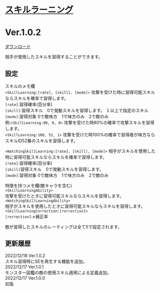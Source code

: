 # [スキルラーニング](https://raw.githubusercontent.com/nuun888/MZ/master/NUUN_SkillLearning.js)
# Ver.1.0.2
[ダウンロード](https://raw.githubusercontent.com/nuun888/MZ/master/NUUN_SkillLearning.js)  

相手が使用したスキルを習得することができます。  

## 設定
スキルのメモ欄  
`<SkillLearning:[rate], [skill], [mode]>` 攻撃を受けた時に習得可能スキルならスキルを確率で習得します。  
`[rate]`:習得確率(百分率)  
`[skill]`:習得スキル　0で発動スキルを習得します。 １以上で指定のスキル  
`[mode]`:習得対象 0で敵味方　1で味方のみ　2で敵のみ  
例:`<SkillLearning:80, 0, 0>` 攻撃を受けた時80%の確率で攻撃スキルを習得します。  
`<SkillLearning:100, 52, 1>` 攻撃を受けた時100%の確率で習得者が味方ならスキルID52番のスキルを習得します。  

`<WatchingSkillLearning:[rate], [skill], [mode]>` 相手がスキルを使用した時に習得可能スキルならスキルを確率で習得します。  
`[rate]`:習得確率(百分率)  
`[skill]`習得スキル　0で発動スキルを習得します。  
`[mode]`:習得対象 0で敵味方　1で味方のみ　2で敵のみ  
 
特徴を持つメモ欄(敵キャラを含む)  
`<SkillLearningAbility>`  
攻撃を受けたときに習得可能スキルならスキルを習得します。  
`<WatchingSkillLearningAbility>`  
相手がスキルを使用したときに習得可能スキルならスキルを習得します。  
`<SkillLearningCorrection:[rorrection]>`  
`[rorrection]`:±補正率  

敵が習得したスキルのレーティングは全て5で設定されます。  

## 更新履歴
2022/12/18 Ver.1.0.2  
スキル習得時にSEを再生する機能を追加。  
2022/12/17 Ver.1.0.1  
モンスター図鑑の敵の使用スキル適用による定義追加。  
2022/12/17 Ver.1.0.0  
初版  
